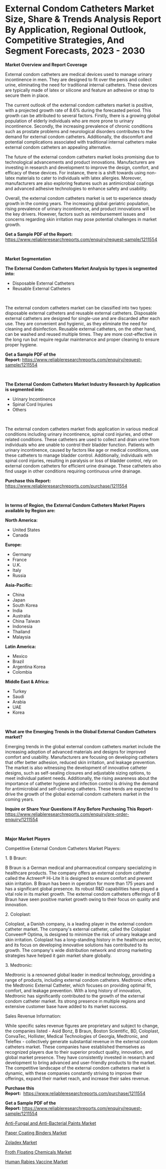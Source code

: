 <p><h1>External Condom Catheters Market Size, Share & Trends Analysis Report By Application, Regional Outlook, Competitive Strategies, And Segment Forecasts, 2023 - 2030</h1></p><p><strong>Market Overview and Report Coverage</strong></p>
<p><p>External condom catheters are medical devices used to manage urinary incontinence in men. They are designed to fit over the penis and collect urine, eliminating the need for traditional internal catheters. These devices are typically made of latex or silicone and feature an adhesive or strap to secure them in place.</p><p>The current outlook of the external condom catheters market is positive, with a projected growth rate of 8.6% during the forecasted period. This growth can be attributed to several factors. Firstly, there is a growing global population of elderly individuals who are more prone to urinary incontinence. Secondly, the increasing prevalence of chronic conditions such as prostate problems and neurological disorders contributes to the demand for external condom catheters. Additionally, the discomfort and potential complications associated with traditional internal catheters make external condom catheters an appealing alternative.</p><p>The future of the external condom catheters market looks promising due to technological advancements and product innovations. Manufacturers are investing in research and development to improve the design, comfort, and efficacy of these devices. For instance, there is a shift towards using non-latex materials to cater to individuals with latex allergies. Moreover, manufacturers are also exploring features such as antimicrobial coatings and advanced adhesive technologies to enhance safety and usability.</p><p>Overall, the external condom catheters market is set to experience steady growth in the coming years. The increasing global geriatric population, rising prevalence of urinary incontinence, and product innovations will be the key drivers. However, factors such as reimbursement issues and concerns regarding skin irritation may pose potential challenges in market growth.</p></p>
<p><strong>Get a Sample PDF of the Report:</strong> <a href="https://www.reliableresearchreports.com/enquiry/request-sample/1211554">https://www.reliableresearchreports.com/enquiry/request-sample/1211554</a></p>
<p>&nbsp;</p>
<p><strong>Market Segmentation</strong></p>
<p><strong>The External Condom Catheters Market Analysis by types is segmented into:</strong></p>
<p><ul><li>Disposable External Catheters</li><li>Reusable External Catheters</li></ul></p>
<p>&nbsp;</p>
<p><p>The external condom catheters market can be classified into two types: disposable external catheters and reusable external catheters. Disposable external catheters are designed for single-use and are discarded after each use. They are convenient and hygienic, as they eliminate the need for cleaning and disinfection. Reusable external catheters, on the other hand, can be washed and reused multiple times. They are more cost-effective in the long run but require regular maintenance and proper cleaning to ensure proper hygiene.</p></p>
<p><strong>Get a Sample PDF of the Report:</strong>&nbsp;<a href="https://www.reliableresearchreports.com/enquiry/request-sample/1211554">https://www.reliableresearchreports.com/enquiry/request-sample/1211554</a></p>
<p>&nbsp;</p>
<p><strong>The External Condom Catheters Market Industry Research by Application is segmented into:</strong></p>
<p><ul><li>Urinary Incontinence</li><li>Spinal Cord Injuries</li><li>Others</li></ul></p>
<p>&nbsp;</p>
<p><p>The external condom catheters market finds application in various medical conditions including urinary incontinence, spinal cord injuries, and other related conditions. These catheters are used to collect and drain urine from individuals who are unable to control their bladder function. Patients with urinary incontinence, caused by factors like age or medical conditions, use these catheters to manage bladder control. Additionally, individuals with spinal cord injuries, resulting in paralysis or loss of bladder control, rely on external condom catheters for efficient urine drainage. These catheters also find usage in other conditions requiring continuous urine drainage.</p></p>
<p><strong>Purchase this Report:</strong>&nbsp; <a href="https://www.reliableresearchreports.com/purchase/1211554">https://www.reliableresearchreports.com/purchase/1211554</a></p>
<p>&nbsp;</p>
<p><strong>In terms of Region, the External Condom Catheters Market Players available by Region are:</strong></p>
<p>
    <p> <strong> North America: </strong>
        <ul>
            <li>United States</li>
            <li>Canada</li>
        </ul>
        </p> 
    <p> <strong> Europe: </strong>
        <ul>
            <li>Germany</li>
            <li>France</li>
            <li>U.K.</li>
            <li>Italy</li>
            <li>Russia</li>
        </ul>
        </p> 
    <p> <strong> Asia-Pacific: </strong>
        <ul>
            <li>China</li>
            <li>Japan</li>
            <li>South Korea</li>
            <li>India</li>
            <li>Australia</li>
            <li>China Taiwan</li>
            <li>Indonesia</li>
            <li>Thailand</li>
            <li>Malaysia</li>
        </ul>
        </p> 
    <p> <strong> Latin America: </strong>
        <ul>
            <li>Mexico</li>
            <li>Brazil</li>
            <li>Argentina Korea</li>
            <li>Colombia</li>
        </ul>
        </p> 
    <p> <strong> Middle East & Africa: </strong>
        <ul>
            <li>Turkey</li>
            <li>Saudi</li>
            <li>Arabia</li>
            <li>UAE</li>
            <li>Korea</li>
        </ul>
    </p>
    </p>
<p>&nbsp;</p>
<p><strong>What are the Emerging Trends in the Global External Condom Catheters market?</strong></p>
<p><p>Emerging trends in the global external condom catheters market include the increasing adoption of advanced materials and designs for improved comfort and usability. Manufacturers are focusing on developing catheters that offer better adhesion, reduced skin irritation, and leakage prevention. The market is also witnessing the development of innovative catheter designs, such as self-sealing closures and adjustable sizing options, to meet individual patient needs. Additionally, the rising awareness about the importance of catheter hygiene and infection control is driving the demand for antimicrobial and self-cleaning catheters. These trends are expected to drive the growth of the global external condom catheters market in the coming years.</p></p>
<p><strong>Inquire or Share Your Questions If Any Before Purchasing This Report</strong>- <a href="https://www.reliableresearchreports.com/enquiry/pre-order-enquiry/1211554">https://www.reliableresearchreports.com/enquiry/pre-order-enquiry/1211554</a></p>
<p>&nbsp;</p>
<p><strong>Major Market Players</strong></p>
<p><p>Competitive External Condom Catheters Market Players:</p><p>1. B Braun:</p><p>B Braun is a German medical and pharmaceutical company specializing in healthcare products. The company offers an external condom catheter called the Actreen® Hi-Lite It is designed to ensure comfort and prevent skin irritation. B Braun has been in operation for more than 175 years and has a significant global presence. Its robust R&D capabilities have played a vital role in its market growth. The external condom catheters offerings of B Braun have seen positive market growth owing to their focus on quality and innovation.</p><p>2. Coloplast:</p><p>Coloplast, a Danish company, is a leading player in the external condom catheter market. The company's external catheter, called the Coloplast Conveen® Optima, is designed to minimize the risk of urinary leakage and skin irritation. Coloplast has a long-standing history in the healthcare sector, and its focus on developing innovative solutions has contributed to its growth. The company's wide distribution network and strong marketing strategies have helped it gain market share globally.</p><p>3. Medtronic:</p><p>Medtronic is a renowned global leader in medical technology, providing a range of products, including external condom catheters. Medtronic offers the Medtronic External Catheter, which focuses on providing optimal fit, comfort, and leakage prevention. With a long history of innovation, Medtronic has significantly contributed to the growth of the external condom catheter market. Its strong presence in multiple regions and extensive customer base have added to its market success.</p><p>Sales Revenue Information:</p><p>While specific sales revenue figures are proprietary and subject to change, the companies listed - Asid Bonz, B Braun, Boston Scientific, BD, Coloplast, ConvaTec, Hollister, Medical Technologies of Georgia, Medtronic, and Teleflex - collectively generate substantial revenue in the external condom catheters market. These companies have established themselves as recognized players due to their superior product quality, innovation, and global market presence. They have consistently invested in research and development to bring advanced and user-friendly products to the market. The competitive landscape of the external condom catheters market is dynamic, with these companies constantly striving to improve their offerings, expand their market reach, and increase their sales revenue.</p></p>
<p><strong>Purchase this Report:</strong>&nbsp;&nbsp;<a href="https://www.reliableresearchreports.com/purchase/1211554">https://www.reliableresearchreports.com/purchase/1211554</a></p>
<p></p>
<p><strong>Get a Sample PDF of the Report:</strong>&nbsp;<a href="https://www.reliableresearchreports.com/enquiry/request-sample/1211554">https://www.reliableresearchreports.com/enquiry/request-sample/1211554</a></p>
<p><p><a href="https://www.linkedin.com/pulse/anti-fungal-anti-bacterial-paints-market-size-share-amp-trends/">Anti-Fungal and Anti-Bacterial Paints Market</a></p><p><a href="https://www.linkedin.com/pulse/paper-coating-binders-market-size-share-amp-trends-analysis-report/">Paper Coating Binders Market</a></p><p><a href="https://medium.com/@abhishekreliable23/zoladex-market-research-report-its-history-and-forecast-2023-to-2030-c6003d8f76d6">Zoladex Market</a></p><p><a href="https://www.linkedin.com/pulse/froth-floating-chemicals-market-challenges/">Froth Floating Chemicals Market</a></p><p><a href="https://medium.com/@amrutreliable23/human-rabies-vaccine-market-insights-into-market-cagr-market-trends-and-growth-strategies-c39c3c8f5fcb">Human Rabies Vaccine Market</a></p></p>